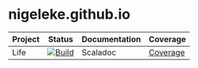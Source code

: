 # nigeleke.github.io

| Project | Status | Documentation | Coverage |
|-----|-----|-----|-----|
| Life | [![Build](https://github.com/nigeleke/life/actions/workflows/scala.yml/badge.svg)](https://github.com/nigeleke/life/actions/workflows/scala.yml) | Scaladoc | [Coverage](https://github.com/nigeleke/life/tree/gh-pages/index.html) |

